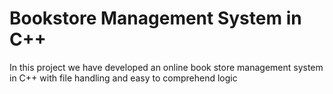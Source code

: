 # Bookstore Management System in C++
In this project we have developed an online book store management system in C++ with file handling and easy to comprehend logic
